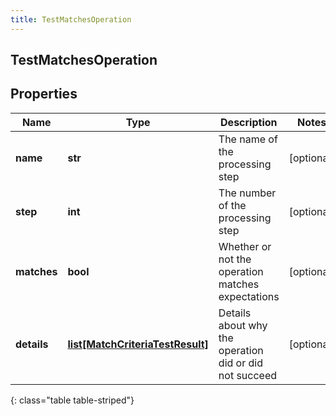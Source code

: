 ```yaml
---
title: TestMatchesOperation
---
```

## TestMatchesOperation

## Properties

|Name | Type | Description | Notes|
|------------ | ------------- | ------------- | -------------|
| **name** | **str** | The name of the processing step | [optional] |
| **step** | **int** | The number of the processing step | [optional] |
| **matches** | **bool** | Whether or not the operation matches expectations | [optional] |
| **details** | [**list[MatchCriteriaTestResult]**](MatchCriteriaTestResult.html) | Details about why the operation did or did not succeed | [optional] |
{: class="table table-striped"}


